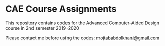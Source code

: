 # CAE Course Assignments
This repository contains codes for the Advanced Computer-Aided Design course in 2nd semester 2019-2020

Please contact me before using the codes: mojtababdolkhani@gmail.com
